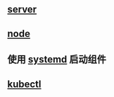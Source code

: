 ## [server](00-README.SERVER.md)

## [node](00-README.NODE.md)

## 使用 [systemd](02-README.systemd.md) 启动组件

## [kubectl](04-README.kubectl.md)
